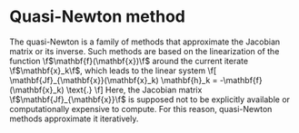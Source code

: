 # Quasi-Newton method

The quasi-Newton is a family of methods that approximate the Jacobian matrix or its inverse. Such methods are based on the linearization of the function \f$\mathbf{f}(\mathbf{x})\f$ around the current iterate \f$\mathbf{x}_k\f$, which leads to the linear system
\f[
  \mathbf{Jf}_{\mathbf{x}}(\mathbf{x}_k) \mathbf{h}_k = -\mathbf{f}(\mathbf{x}_k) \text{.}
\f]
Here, the Jacobian matrix \f$\mathbf{Jf}_{\mathbf{x}}\f$ is supposed not to be explicitly available or computationally expensive to compute. For this reason, quasi-Newton methods approximate it iteratively.
